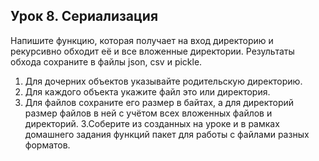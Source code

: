 ## Урок 8. Сериализация

Напишите функцию, которая получает на вход директорию и рекурсивно обходит её и все вложенные директории. Результаты обхода сохраните в файлы json, csv и pickle.
1. Для дочерних объектов указывайте родительскую директорию.
2. Для каждого объекта укажите файл это или директория.
3. Для файлов сохраните его размер в байтах, а для директорий размер файлов в ней с учётом всех вложенных файлов и директорий. 3.Соберите из созданных на уроке и в рамках домашнего задания функций пакет для работы с файлами разных форматов.
